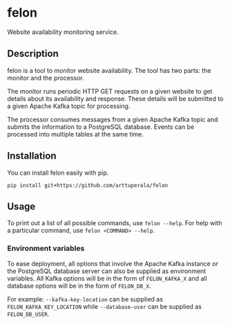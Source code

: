 # felon

Website availability monitoring service.

## Description

felon is a tool to monitor website availability. The tool has two parts: the monitor and the processor.

The monitor runs periodic HTTP GET requests on a given website to get details about its availability and response. These details will be submitted to a given Apache Kafka topic for processing.

The processor consumes messages from a given Apache Kafka topic and submits the information to a PostgreSQL database. Events can be processed into multiple tables at the same time.

## Installation

You can install felon easily with pip.

    pip install git+https://github.com/arttuperala/felon

## Usage

To print out a list of all possible commands, use `felon --help`. For help with a particular command, use `felon <COMMAND> --help`.

### Environment variables

To ease deployment, all options that involve the Apache Kafka instance or the PostgreSQL database server can also be supplied as environment variables. All Kafka options will be in the form of `FELON_KAFKA_X` and all database options will be in the form of `FELON_DB_X`.

For example: `--kafka-key-location` can be supplied as `FELON_KAFKA_KEY_LOCATION` while `--database-user` can be supplied as `FELON_DB_USER`.
